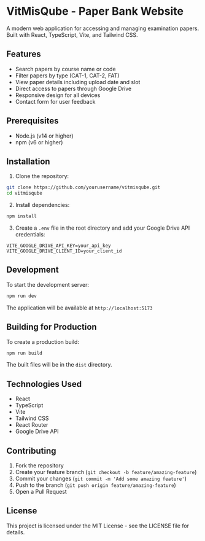 # VitMisQube - Paper Bank Website

A modern web application for accessing and managing examination papers. Built with React, TypeScript, Vite, and Tailwind CSS.

## Features

- Search papers by course name or code
- Filter papers by type (CAT-1, CAT-2, FAT)
- View paper details including upload date and slot
- Direct access to papers through Google Drive
- Responsive design for all devices
- Contact form for user feedback

## Prerequisites

- Node.js (v14 or higher)
- npm (v6 or higher)

## Installation

1. Clone the repository:
```bash
git clone https://github.com/yourusername/vitmisqube.git
cd vitmisqube
```

2. Install dependencies:
```bash
npm install
```

3. Create a `.env` file in the root directory and add your Google Drive API credentials:
```
VITE_GOOGLE_DRIVE_API_KEY=your_api_key
VITE_GOOGLE_DRIVE_CLIENT_ID=your_client_id
```

## Development

To start the development server:

```bash
npm run dev
```

The application will be available at `http://localhost:5173`

## Building for Production

To create a production build:

```bash
npm run build
```

The built files will be in the `dist` directory.

## Technologies Used

- React
- TypeScript
- Vite
- Tailwind CSS
- React Router
- Google Drive API

## Contributing

1. Fork the repository
2. Create your feature branch (`git checkout -b feature/amazing-feature`)
3. Commit your changes (`git commit -m 'Add some amazing feature'`)
4. Push to the branch (`git push origin feature/amazing-feature`)
5. Open a Pull Request

## License

This project is licensed under the MIT License - see the LICENSE file for details. 